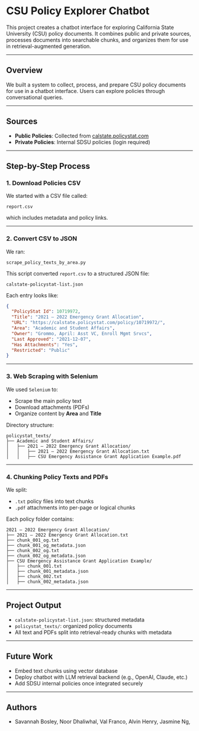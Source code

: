 # CSU Policy Explorer Chatbot

This project creates a chatbot interface for exploring California State University (CSU) policy documents. It combines public and private sources, processes documents into searchable chunks, and organizes them for use in retrieval-augmented generation.

---

## Overview

We built a system to collect, process, and prepare CSU policy documents for use in a chatbot interface. Users can explore policies through conversational queries.

---

## Sources

- **Public Policies**: Collected from [calstate.policystat.com](https://calstate.policystat.com/)
- **Private Policies**: Internal SDSU policies (login required)

---

## Step-by-Step Process

### 1. Download Policies CSV

We started with a CSV file called:

```
report.csv
```

which includes metadata and policy links.

---

### 2. Convert CSV to JSON

We ran:

```
scrape_policy_texts_by_area.py
```

This script converted `report.csv` to a structured JSON file:

```
calstate-policystat-list.json
```

Each entry looks like:

```json
{
  "PolicyStat Id": 10719972,
  "Title": "2021 – 2022 Emergency Grant Allocation",
  "URL": "https://calstate.policystat.com/policy/10719972/",
  "Area": "Academic and Student Affairs",
  "Owner": "Grommo, April: Asst VC, Enroll Mgmt Srvcs",
  "Last Approved": "2021-12-07",
  "Has Attachments": "Yes",
  "Restricted": "Public"
}
```

---

### 3. Web Scraping with Selenium

We used `Selenium` to:

- Scrape the main policy text
- Download attachments (PDFs)
- Organize content by **Area** and **Title**

Directory structure:

```
policystat_texts/
├── Academic and Student Affairs/
│   ├── 2021 – 2022 Emergency Grant Allocation/
│   │   ├── 2021 – 2022 Emergency Grant Allocation.txt
│   │   ├── CSU Emergency Assistance Grant Application Example.pdf
```

---

### 4. Chunking Policy Texts and PDFs

We split:

- `.txt` policy files into text chunks
- `.pdf` attachments into per-page or logical chunks

Each policy folder contains:

```
2021 – 2022 Emergency Grant Allocation/
├── 2021 – 2022 Emergency Grant Allocation.txt
├── chunk_001_og.txt
├── chunk_001_og_metadata.json
├── chunk_002_og.txt
├── chunk_002_og_metadata.json
├── CSU Emergency Assistance Grant Application Example/
│   ├── chunk_001.txt
│   ├── chunk_001_metadata.json
│   ├── chunk_002.txt
│   ├── chunk_002_metadata.json
```







---

## Project Output

- `calstate-policystat-list.json`: structured metadata
- `policystat_texts/`: organized policy documents
- All text and PDFs split into retrieval-ready chunks with metadata

---

## Future Work

- Embed text chunks using vector database
- Deploy chatbot with LLM retrieval backend (e.g., OpenAI, Claude, etc.)
- Add SDSU internal policies once integrated securely

---

## Authors

- Savannah Bosley, Noor Dhaliwhal, Val Franco, Alvin Henry, Jasmine Ng, 

